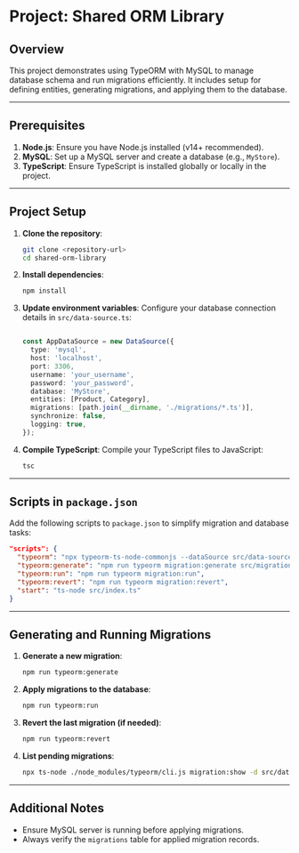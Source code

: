 # Project: Shared ORM Library 

## Overview
This project demonstrates using TypeORM with MySQL to manage database schema and run migrations efficiently. It includes setup for defining entities, generating migrations, and applying them to the database.

---

## Prerequisites

1. **Node.js**: Ensure you have Node.js installed (v14+ recommended).
2. **MySQL**: Set up a MySQL server and create a database (e.g., `MyStore`).
3. **TypeScript**: Ensure TypeScript is installed globally or locally in the project.

---

## Project Setup

1. **Clone the repository**:
   ```bash
   git clone <repository-url>
   cd shared-orm-library
   ```

2. **Install dependencies**:
   ```bash
   npm install
   ```

3. **Update environment variables**:
   Configure your database connection details in `src/data-source.ts`:
   ```typescript

   const AppDataSource = new DataSource({
     type: 'mysql',
     host: 'localhost',
     port: 3306,
     username: 'your_username',
     password: 'your_password',
     database: 'MyStore',
     entities: [Product, Category],
     migrations: [path.join(__dirname, './migrations/*.ts')],
     synchronize: false,
     logging: true,
   });

   ```

4. **Compile TypeScript**:
   Compile your TypeScript files to JavaScript:
   ```bash
   tsc
   ```

---

## Scripts in `package.json`

Add the following scripts to `package.json` to simplify migration and database tasks:
```json
"scripts": {
  "typeorm": "npx typeorm-ts-node-commonjs --dataSource src/data-source.ts",
  "typeorm:generate": "npm run typeorm migration:generate src/migrations/Migration --timestamp",
  "typeorm:run": "npm run typeorm migration:run",
  "typeorm:revert": "npm run typeorm migration:revert",
  "start": "ts-node src/index.ts"
}
```

---

## Generating and Running Migrations

1. **Generate a new migration**:
   ```bash
   npm run typeorm:generate
   ```

2. **Apply migrations to the database**:
   ```bash
   npm run typeorm:run
   ```

3. **Revert the last migration (if needed)**:
   ```bash
   npm run typeorm:revert
   ```

4. **List pending migrations**:
   ```bash
   npx ts-node ./node_modules/typeorm/cli.js migration:show -d src/data-source.ts
   ```

---


## Additional Notes
- Ensure MySQL server is running before applying migrations.
- Always verify the `migrations` table for applied migration records.



